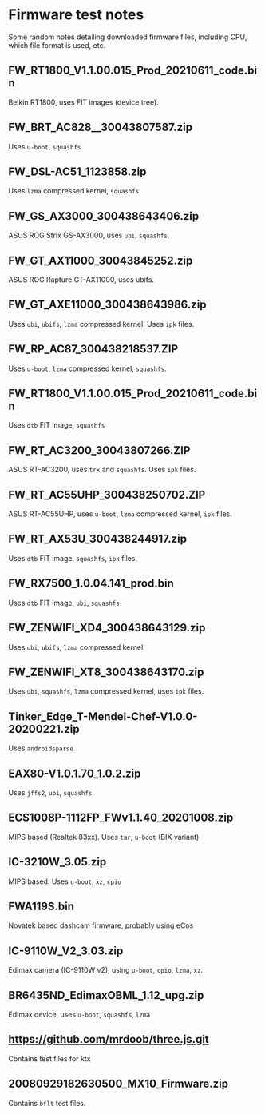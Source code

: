 # Firmware test notes

Some random notes detailing downloaded firmware files, including CPU, which
file format is used, etc.

## FW_RT1800_V1.1.00.015_Prod_20210611_code.bin

Belkin RT1800, uses FIT images (device tree).

## FW_BRT_AC828__30043807587.zip

Uses `u-boot`, `squashfs`

## FW_DSL-AC51_1123858.zip

Uses `lzma` compressed kernel, `squashfs`.

## FW_GS_AX3000_300438643406.zip

ASUS ROG Strix GS-AX3000, uses `ubi`, `squashfs`.

## FW_GT_AX11000_30043845252.zip

ASUS ROG Rapture GT-AX11000, uses ubifs.

## FW_GT_AXE11000_300438643986.zip

Uses `ubi`, `ubifs`, `lzma` compressed kernel. Uses `ipk` files.

## FW_RP_AC87_300438218537.ZIP

Uses `u-boot`, `lzma` compressed kernel, `squashfs`.

## FW_RT1800_V1.1.00.015_Prod_20210611_code.bin

Uses `dtb` FIT image, `squashfs`

## FW_RT_AC3200_30043807266.ZIP

ASUS RT-AC3200, uses `trx` and `squashfs`. Uses `ipk` files.

## FW_RT_AC55UHP_300438250702.ZIP

ASUS RT-AC55UHP, uses `u-boot`, `lzma` compressed kernel, `ipk` files.

## FW_RT_AX53U_300438244917.zip

Uses `dtb` FIT image, `squashfs`, `ipk` files.

## FW_RX7500_1.0.04.141_prod.bin

Uses `dtb` FIT image, `ubi`, `squashfs`

## FW_ZENWIFI_XD4_300438643129.zip

Uses `ubi`, `ubifs`, `lzma` compressed kernel

## FW_ZENWIFI_XT8_300438643170.zip

Uses `ubi`, `squashfs`, `lzma` compressed kernel, uses `ipk` files.

## Tinker_Edge_T-Mendel-Chef-V1.0.0-20200221.zip

Uses `androidsparse`

## EAX80-V1.0.1.70_1.0.2.zip

Uses `jffs2`, `ubi`, `squashfs`

## ECS1008P-1112FP_FWv1.1.40_20201008.zip

MIPS based (Realtek 83xx). Uses `tar`, `u-boot` (BIX variant)

## IC-3210W_3.05.zip

MIPS based. Uses `u-boot`, `xz`, `cpio`

## FWA119S.bin

Novatek based dashcam firmware, probably using eCos

## IC-9110W_V2_3.03.zip

Edimax camera (IC-9110W v2), using `u-boot`, `cpio`, `lzma`, `xz`.

## BR6435ND_EdimaxOBML_1.12_upg.zip

Edimax device, uses `u-boot`, `squashfs`, `lzma`

## https://github.com/mrdoob/three.js.git

Contains test files for ktx

## 20080929182630500_MX10_Firmware.zip

Contains `bflt` test files.
